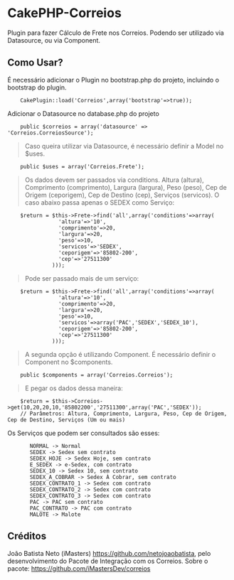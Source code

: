 CakePHP-Correios
================

Plugin para fazer Cálculo de Frete nos Correios. Podendo ser utilizado via Datasource, ou via Component.

Como Usar?
----------

É necessário adicionar o Plugin no bootstrap.php do projeto, incluindo o bootstrap do plugin.

        CakePlugin::load('Correios',array('bootstrap'=>true));

Adicionar o Datasource no database.php do projeto

        public $correios = array('datasource' => 'Correios.CorreiosSource');

> Caso queira utilizar via Datasource, é necessário definir a Model no $uses.

        public $uses = array('Correios.Frete');

> Os dados devem ser passados via conditions. Altura (altura), Comprimento (comprimento), Largura (largura), Peso (peso), Cep de Origem (ceporigem), Cep de Destino (cep), Serviços (servicos). O caso abaixo passa apenas o SEDEX como Serviço:

        $return = $this->Frete->find('all',array('conditions'=>array(
                    'altura'=>'10',
                    'comprimento'=>20,
                    'largura'=>20,
                    'peso'=>10,
                    'servicos'=>'SEDEX',
                    'ceporigem'=>'85802-200',
                    'cep'=>'27511300'
                  )));

> Pode ser passado mais de um serviço:

        $return = $this->Frete->find('all',array('conditions'=>array(
                    'altura'=>'10',
                    'comprimento'=>20,
                    'largura'=>20,
                    'peso'=>10,
                    'servicos'=>array('PAC','SEDEX','SEDEX_10'),
                    'ceporigem'=>'85802-200',
                    'cep'=>'27511300'
                  )));

> A segunda opção é utilizando Component. É necessário definir o Component no $components.

        public $components = array('Correios.Correios');

> E pegar os dados dessa maneira:

        $return = $this->Correios->get(10,20,20,10,'85802200','27511300',array('PAC','SEDEX'));
        // Parâmetros: Altura, Comprimento, Largura, Peso, Cep de Origem, Cep de Destino, Serviços (Um ou mais)

Os Serviços que podem ser consultados são esses:

           NORMAL -> Normal
           SEDEX -> Sedex sem contrato
           SEDEX_HOJE -> Sedex Hoje, sem contrato
           E_SEDEX -> e-Sedex, com contrato
           SEDEX_10 -> Sedex 10, sem contrato
           SEDEX_A_COBRAR -> Sedex À Cobrar, sem contrato
           SEDEX_CONTRATO_1 -> Sedex com contrato
           SEDEX_CONTRATO_2 -> Sedex com contrato
           SEDEX_CONTRATO_3 -> Sedex com contrato
           PAC -> PAC sem contrato
           PAC_CONTRATO -> PAC com contrato
           MALOTE -> Malote


Créditos
--------

João Batista Neto (iMasters) https://github.com/netojoaobatista, pelo desenvolvimento do Pacote de Integração com os Correios.
Sobre o pacote: https://github.com/iMastersDev/correios